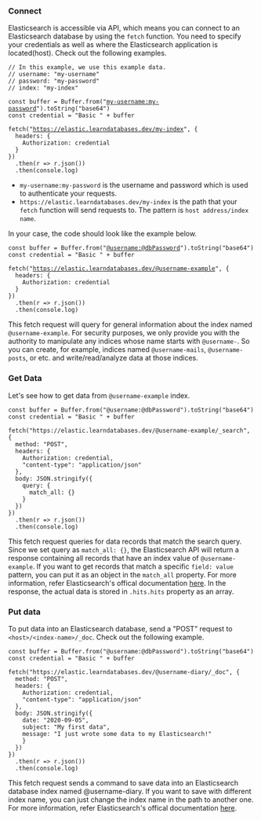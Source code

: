 
### Connect
Elasticsearch is accessible via API, which means you can connect to an Elasticsearch database by using the `fetch` function. You need to specify your credentials as well as where the Elasticsearch application is located(host). Check out the following examples.

<pre><code>// In this example, we use this example data.
// username: "my-username"
// password: "my-password"
// index: "my-index"

const buffer = Buffer.from("<u>my-username:my-password</u>").toString("base64")
const credential = "Basic " + buffer

fetch("<u>https://elastic.learndatabases.dev/my-index</u>", {
  headers: {
    Authorization: credential
  }
})
  .then(r => r.json())
  .then(console.log)
</code></pre>

* `my-username:my-password` is the username and password which is used to authenticate your requests.
* `https://elastic.learndatabases.dev/my-index` is the path that your `fetch` function will send requests to. The pattern is `host address/index name`.

In your case, the code should look like the example below.

<pre><code>const buffer = Buffer.from("<u>@username:@dbPassword</u>").toString("base64")
const credential = "Basic " + buffer

fetch("<u>https://elastic.learndatabases.dev/@username-example</u>", {
  headers: {
    Authorization: credential
  }
})
  .then(r => r.json())
  .then(console.log)
</code></pre>

This fetch request will query for general information about the index named `@username-example`. For security purposes, we only provide you with the authority to manipulate any indices whose name starts with `@username-`. So you can create, for example, indices named `@username-mails`, `@username-posts`, or etc. and write/read/analyze data at those indices.

### Get Data
Let's see how to get data from `@username-example` index.
```
const buffer = Buffer.from("@username:@dbPassword").toString("base64")
const credential = "Basic " + buffer

fetch("https://elastic.learndatabases.dev/@username-example/_search", {
  method: "POST",
  headers: {
    Authorization: credential,
    "content-type": "application/json"
  },
  body: JSON.stringify({
    query: {
      match_all: {}
    }
  })
})
  .then(r => r.json())
  .then(console.log)
```
This fetch request queries for data records that match the search query. Since we set query as `match_all: {}`, the Elasticsearch API will return a response containing all records that have an index value of `@username-example`. If you want to get records that match a specific `field: value` pattern, you can put it as an object in the `match_all` property. For more information, refer Elasticsearch's offical documentation [here](https://www.elastic.co/guide/en/elasticsearch/reference/current/search-search.html). In the response, the actual data is stored in `.hits.hits` property as an array.

### Put data
To put data into an Elasticsearch database, send a "POST" request to `<host>/<index-name>/_doc`. Check out the following example.
```
const buffer = Buffer.from("@username:@dbPassword").toString("base64")
const credential = "Basic " + buffer

fetch("https://elastic.learndatabases.dev/@username-diary/_doc", {
  method: "POST",
  headers: {
    Authorization: credential,
    "content-type": "application/json"
  },
  body: JSON.stringify({
    date: "2020-09-05",
    subject: "My first data",
    message: "I just wrote some data to my Elasticsearch!"
    }
  })
})
  .then(r => r.json())
  .then(console.log)
```
This fetch request sends a command to save data into an Elasticsearch database index named @username-diary. If you want to save with different index name, you can just change the index name in the path to another one. For more information, refer Elasticsearch's offical documentation [here](https://www.elastic.co/guide/en/elasticsearch/reference/current/docs-index_.html).
